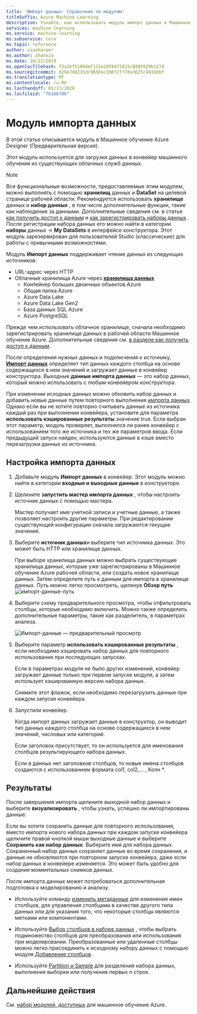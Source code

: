 ```yaml
---
title: 'Импорт данных: Справочник по модулям'
titleSuffix: Azure Machine Learning
description: Узнайте, как использовать модуль импорт данных в Машинное обучение Azure для загрузки данных в конвейер машинного обучения из существующих облачных служб данных.
services: machine-learning
ms.service: machine-learning
ms.subservice: core
ms.topic: reference
author: xiaoharper
ms.author: zhanxia
ms.date: 10/22/2019
ms.openlocfilehash: f3a1bf518b8ef122e2df64f2815c8885929b127d
ms.sourcegitcommit: d29e7d0235dc9650ac2b6f2ff78a3625c491bbbf
ms.translationtype: MT
ms.contentlocale: ru-RU
ms.lasthandoff: 01/17/2020
ms.locfileid: "76166786"
---
```

# <a name="import-data-module"></a>Модуль импорта данных

В этой статье описывается модуль в Машинное обучение Azure Designer (Предварительная версия).

Этот модуль используется для загрузки данных в конвейер машинного обучения из существующих облачных служб данных. 

> [!Note]
> Все функциональные возможности, предоставляемые этим модулем, можно выполнять с помощью **хранилищ** данных и **DataSet** на целевой странице рабочей области. Рекомендуется использовать **хранилище** данных и **набор данных** , в том числе дополнительные функции, такие как наблюдение за данными. Дополнительные сведения см. в статье [как получить доступ к данным](../how-to-access-data.md) и [как зарегистрировать наборы данных](../how-to-create-register-datasets.md) .
> После регистрации набора данных его можно найти в категории **наборы** данных -> **My DataSets** в интерфейсе конструктора. Этот модуль зарезервирован для пользователей Studio (классические) для работы с привычными возможностями. 
>

Модуль **Импорт данных** поддерживает чтение данных из следующих источников:

- URL-адрес через HTTP
- Облачные хранилища Azure через [**хранилища данных**](../how-to-access-data.md)
    - Контейнер больших двоичных объектов Azure
    - Общая папка Azure
    - Azure Data Lake
    - Azure Data Lake Gen2
    - База данных SQL Azure
    - Azure PostgreSQL    

Прежде чем использовать облачное хранилище, сначала необходимо зарегистрировать хранилище данных в рабочей области Машинное обучение Azure. Дополнительные сведения см. [в разделе как получить доступ к данным](../how-to-access-data.md). 

После определения нужных данных и подключения к источнику, **[Импорт данных](./import-data.md)** определяет тип данных каждого столбца на основе содержащихся в нем значений и загружает данные в конвейер конструктора. Выходные **данные импорта данных** — это набор данных, который можно использовать с любым конвейером конструктора.

При изменении исходных данных можно обновить набор данных и добавить новые данные путем повторного выполнения [импорта данных](./import-data.md). Однако если вы не хотите повторно считывать данные из источника каждый раз при выполнении конвейера, установите для параметра **использовать кэшированные результаты** значение true. Если выбран этот параметр, модуль проверяет, выполнялся ли ранее конвейер с использованием того же источника и тех же параметров ввода. Если предыдущий запуск найден, используются данные в кэше вместо перезагрузки данных из источника.

## <a name="how-to-configure-import-data"></a>Настройка импорта данных

1. Добавьте модуль **Импорт данных** в конвейер. Этот модуль можно найти в категории **входные и выходные данные** в конструкторе.

1. Щелкните **запустить мастер импорта данных** , чтобы настроить источник данных с помощью мастера.

    Мастер получает имя учетной записи и учетные данные, а также позволяет настроить другие параметры. При редактировании существующей конфигурации сначала загружаются текущие значения.

1. Выберите **источник данных**и выберите тип источника данных. Это может быть HTTP или хранилище данных.

    При выборе хранилища данных можно выбрать существующие хранилища данных, которые уже зарегистрированы в Машинное обучение Azure рабочей области, или создать новое хранилище данных. Затем определите путь к данным для импорта в хранилище данных. Путь можно легко просмотреть, щелкнув **Обзор путь** ![импорт-данные-путь](media/module/import-data-path.png)

1. Выберите схему предварительного просмотра, чтобы отфильтровать столбцы, которые необходимо включить. Можно также определить дополнительные параметры, такие как разделитель, в параметрах анализа.

    ![Импорт-данные — предварительный просмотр](media/module/import-data.png)

1. Выберите параметр **использовать кэшированные результаты** , если необходимо кэшировать набор данных для повторного использования при последующих запусках.

    Если в параметрах модуля не было других изменений, конвейер загружает данные только при первом запуске модуля, а затем использует кэшированную версию набора данных.

    Снимите этот флажок, если необходимо перезагрузить данные при каждом запуске конвейера.

1. Запустили конвейер.

    Когда импорт данных загружает данные в конструктор, он выводит тип данных каждого столбца на основе содержащихся в нем значений, числовых или категорий.

    Если заголовок присутствует, то он используется для именования столбцов результирующего набора данных.

    Если в данных нет заголовков столбцов, то новые имена столбцов создаются с использованием формата col1, col2,... , Колн *.

## <a name="results"></a>Результаты

После завершения импорта щелкните выходной набор данных и выберите **визуализировать** , чтобы узнать, успешно ли импортированы данные.

Если вы хотите сохранить данные для повторного использования, вместо импорта нового набора данных при каждом запуске конвейера щелкните правой кнопкой мыши выходные данные и выберите **Сохранить как набор данных**. Выберите имя для набора данных. Сохраненный набор данных сохраняет данные во время сохранения, и данные не обновляются при повторном запуске конвейера, даже если набор данных в конвейере изменяется. Это может быть удобно для создания моментальных снимков данных.

После импорта данных может потребоваться дополнительная подготовка к моделированию и анализу.

- Используйте команду [изменить метаданные](./edit-metadata.md) для изменения имен столбцов, для управления столбцами в качестве другого типа данных или для указания того, что некоторые столбцы являются метками или компонентами.

- Используйте [Выбор столбцов в наборе данных](./select-columns-in-dataset.md) , чтобы выбрать подмножество столбцов для преобразования или использования при моделировании. Преобразованные или удаленные столбцы можно легко присоединить к исходному набору данных с помощью модуля [Добавление столбцов](./add-columns.md) .  

- Используйте [Partition и Sample](./partition-and-sample.md) для разделения набора данных, выполнения выборки или получения первых n строк.

## <a name="next-steps"></a>Дальнейшие действия

См. [набор модулей, доступных](module-reference.md) для машинное обучение Azure. 
